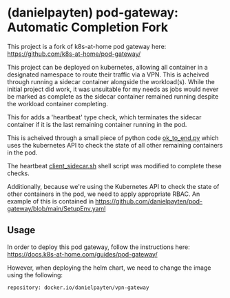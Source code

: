 # (danielpayten) pod-gateway: Automatic Completion Fork 

This project is a fork of k8s-at-home pod gateway here: https://github.com/k8s-at-home/pod-gateway/

This project can be deployed on kubernetes, allowing all container in a designated namespace to route their traffic via a VPN.
This is acheived through running a sidecar container alongside the workload(s).
While the initial project did work, it was unsuitable for my needs as jobs would never be marked as complete as the sidecar container remained running despite the workload container completing.

This for adds a 'heartbeat' type check, which terminates the sidecar container if it is the last remaining container running in the pod.

This is acheived through a small piece of python code [ok_to_end.py](https://github.com/danielpayten/pod-gateway/blob/main/bin/ok_to_end.py) which uses the kubernetes API to check the state of all other remaining containers in the pod.

The heartbeat [client_sidecar.sh](https://github.com/danielpayten/pod-gateway/blob/main/bin/client_sidecar.sh) shell script was modified to complete these checks.

Additionally, because we're using the Kubernetes API to check the state of other containers in the pod, we need to apply appropriate RBAC.
An example of this is contained in https://github.com/danielpayten/pod-gateway/blob/main/SetupEnv.yaml

## Usage

In order to deploy this pod gateway, follow the instructions here: https://docs.k8s-at-home.com/guides/pod-gateway/

However, when deploying the helm chart, we need to change the image using the following:
```
repository: docker.io/danielpayten/vpn-gateway
```


